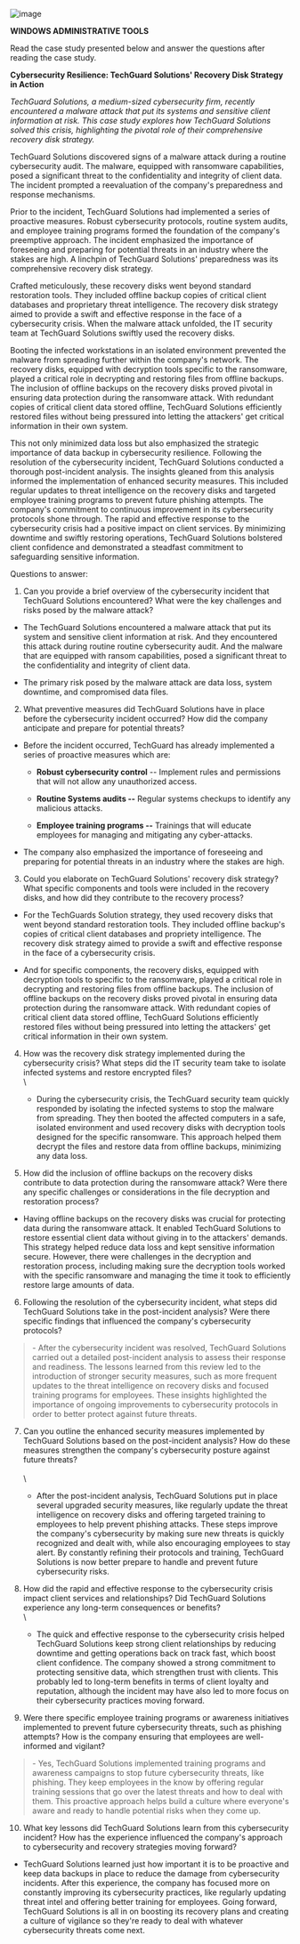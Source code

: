 ![image](https://github.com/user-attachments/assets/b74c99d0-f3c4-4187-b0de-5db69a8640cf)


**WINDOWS ADMINISTRATIVE TOOLS**

Read the case study presented below and answer the questions after
reading the case study.

**Cybersecurity Resilience: TechGuard Solutions\' Recovery Disk Strategy
in Action**

*TechGuard Solutions, a medium-sized cybersecurity firm, recently
encountered a malware attack that put its systems and sensitive client
information at risk. This case study explores how TechGuard Solutions
solved this crisis, highlighting the pivotal role of their comprehensive
recovery disk strategy.*

TechGuard Solutions discovered signs of a malware attack during a
routine cybersecurity audit. The malware, equipped with ransomware
capabilities, posed a significant threat to the confidentiality and
integrity of client data. The incident prompted a reevaluation of the
company\'s preparedness and response mechanisms.

Prior to the incident, TechGuard Solutions had implemented a series of
proactive measures. Robust cybersecurity protocols, routine system
audits, and employee training programs formed the foundation of the
company\'s preemptive approach. The incident emphasized the importance
of foreseeing and preparing for potential threats in an industry where
the stakes are high. A linchpin of TechGuard Solutions\' preparedness
was its comprehensive recovery disk strategy.

Crafted meticulously, these recovery disks went beyond standard
restoration tools. They included offline backup copies of critical
client databases and proprietary threat intelligence. The recovery disk
strategy aimed to provide a swift and effective response in the face of
a cybersecurity crisis. When the malware attack unfolded, the IT
security team at TechGuard Solutions swiftly used the recovery disks.

Booting the infected workstations in an isolated environment prevented
the malware from spreading further within the company\'s network. The
recovery disks, equipped with decryption tools specific to the
ransomware, played a critical role in decrypting and restoring files
from offline backups. The inclusion of offline backups on the recovery
disks proved pivotal in ensuring data protection during the ransomware
attack. With redundant copies of critical client data stored offline,
TechGuard Solutions efficiently restored files without being pressured
into letting the attackers\' get critical information in their own
system.

This not only minimized data loss but also emphasized the strategic
importance of data backup in cybersecurity resilience. Following the
resolution of the cybersecurity incident, TechGuard Solutions conducted
a thorough post-incident analysis. The insights gleaned from this
analysis informed the implementation of enhanced security measures. This
included regular updates to threat intelligence on the recovery disks
and targeted employee training programs to prevent future phishing
attempts. The company\'s commitment to continuous improvement in its
cybersecurity protocols shone through. The rapid and effective response
to the cybersecurity crisis had a positive impact on client services. By
minimizing downtime and swiftly restoring operations, TechGuard
Solutions bolstered client confidence and demonstrated a steadfast
commitment to safeguarding sensitive information.

Questions to answer:

1.  Can you provide a brief overview of the cybersecurity incident that
    TechGuard Solutions encountered? What were the key challenges and
    risks posed by the malware attack?

-   The TechGuard Solutions encountered a malware attack that put its
    system and sensitive client information at risk. And they
    encountered this attack during routine routine cybersecurity audit.
    And the malware that are equipped with ransom capabilities, posed a
    significant threat to the confidentiality and integrity of client
    data.

-   The primary risk posed by the malware attack are data loss, system
    downtime, and compromised data files.

2.  What preventive measures did TechGuard Solutions have in place
    before the cybersecurity incident occurred? How did the company
    anticipate and prepare for potential threats?

-   Before the incident occurred, TechGuard has already implemented a
    series of proactive measures which are:

    -   **Robust cybersecurity control** -- Implement rules and
        permissions that will not allow any unauthorized access.

    -   **Routine Systems audits --** Regular systems checkups to
        identify any malicious attacks.

    -   **Employee training programs --** Trainings that will educate
        employees for managing and mitigating any cyber-attacks.

-   The company also emphasized the importance of foreseeing and
    preparing for potential threats in an industry where the stakes are
    high.

3.  Could you elaborate on TechGuard Solutions\' recovery disk strategy?
    What specific components and tools were included in the recovery
    disks, and how did they contribute to the recovery process?

-   For the TechGuards Solution strategy, they used recovery disks that
    went beyond standard restoration tools. They included offline
    backup's copies of critical client databases and propriety
    intelligence. The recovery disk strategy aimed to provide a swift
    and effective response in the face of a cybersecurity crisis.

-   And for specific components, the recovery disks, equipped with
    decryption tools to specific to the ransomware, played a critical
    role in decrypting and restoring files from offline backups. The
    inclusion of offline backups on the recovery disks proved pivotal in
    ensuring data protection during the ransomware attack. With
    redundant copies of critical client data stored offline, TechGuard
    Solutions efficiently restored files without being pressured into
    letting the attackers\' get critical information in their own
    system.

4.  How was the recovery disk strategy implemented during the
    cybersecurity crisis? What steps did the IT security team take to
    isolate infected systems and restore encrypted files?\
    \
    - During the cybersecurity crisis, the TechGuard security team
    quickly responded by isolating the infected systems to stop the
    malware from spreading. They then booted the affected computers in a
    safe, isolated environment and used recovery disks with decryption
    tools designed for the specific ransomware. This approach helped
    them decrypt the files and restore data from offline backups,
    minimizing any data loss.

5.  How did the inclusion of offline backups on the recovery disks
    contribute to data protection during the ransomware attack? Were
    there any specific challenges or considerations in the file
    decryption and restoration process?

-   Having offline backups on the recovery disks was crucial for
    protecting data during the ransomware attack. It enabled TechGuard
    Solutions to restore essential client data without giving in to the
    attackers\' demands. This strategy helped reduce data loss and kept
    sensitive information secure. However, there were challenges in the
    decryption and restoration process, including making sure the
    decryption tools worked with the specific ransomware and managing
    the time it took to efficiently restore large amounts of data.

6.  Following the resolution of the cybersecurity incident, what steps
    did TechGuard Solutions take in the post-incident analysis? Were
    there specific findings that influenced the company\'s cybersecurity
    protocols?

> \- After the cybersecurity incident was resolved, TechGuard Solutions
> carried out a detailed post-incident analysis to assess their response
> and readiness. The lessons learned from this review led to the
> introduction of stronger security measures, such as more frequent
> updates to the threat intelligence on recovery disks and focused
> training programs for employees. These insights highlighted the
> importance of ongoing improvements to cybersecurity protocols in order
> to better protect against future threats.

7.  Can you outline the enhanced security measures implemented by
    TechGuard Solutions based on the post-incident analysis? How do
    these measures strengthen the company\'s cybersecurity posture
    against future threats?\
    \
    \
    - After the post-incident analysis, TechGuard Solutions put in place
    several upgraded security measures, like regularly update the threat
    intelligence on recovery disks and offering targeted training to
    employees to help prevent phishing attacks. These steps improve the
    company's cybersecurity by making sure new threats is quickly
    recognized and dealt with, while also encouraging employees to stay
    alert. By constantly refining their protocols and training,
    TechGuard Solutions is now better prepare to handle and prevent
    future cybersecurity risks.

8.  How did the rapid and effective response to the cybersecurity crisis
    impact client services and relationships? Did TechGuard Solutions
    experience any long-term consequences or benefits?\
    \
    - The quick and effective response to the cybersecurity crisis
    helped TechGuard Solutions keep strong client relationships by
    reducing downtime and getting operations back on track fast, which
    boost client confidence. The company showed a strong commitment to
    protecting sensitive data, which strengthen trust with clients. This
    probably led to long-term benefits in terms of client loyalty and
    reputation, although the incident may have also led to more focus on
    their cybersecurity practices moving forward.

9.  Were there specific employee training programs or awareness
    initiatives implemented to prevent future cybersecurity threats,
    such as phishing attempts? How is the company ensuring that
    employees are well-informed and vigilant?

> \- Yes, TechGuard Solutions implemented training programs and
> awareness campaigns to stop future cybersecurity threats, like
> phishing. They keep employees in the know by offering regular training
> sessions that go over the latest threats and how to deal with them.
> This proactive approach helps build a culture where everyone's aware
> and ready to handle potential risks when they come up.

10. What key lessons did TechGuard Solutions learn from this
    cybersecurity incident? How has the experience influenced the
    company\'s approach to cybersecurity and recovery strategies moving
    forward?

-   TechGuard Solutions learned just how important it is to be proactive
    and keep data backups in place to reduce the damage from
    cybersecurity incidents. After this experience, the company has
    focused more on constantly improving its cybersecurity practices,
    like regularly updating threat intel and offering better training
    for employees. Going forward, TechGuard Solutions is all in on
    boosting its recovery plans and creating a culture of vigilance so
    they're ready to deal with whatever cybersecurity threats come next.
